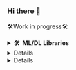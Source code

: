 ### Hi there 👋
🛠️Work in progress🛠️

<details>
  <summary><b>🛠️&nbsp;&nbsp;ML/DL Libraries </b></summary>
  <br/>



<img src=https://raw.githubusercontent.com/numpy/numpy/main/branding/logo/secondary/numpylogo2.svg alt="numpy" width="55" height="55"/> </a> <a href="https://www.numpy.com/" target="_blank"> 

<img src=https://pandas.pydata.org/static/img/pandas_secondary_white.svg
 alt="pandas" width="55" height="55"/> </a> <a href="https://www.pandas.com/" target="_blank"> 

<img src=https://raw.githubusercontent.com/scikit-learn/scikit-learn/main/doc/logos/scikit-learn-logo-without-subtitle.svg
 alt="scikit-learn" width="55" height="55"/> </a> <a href="https://scikit-learn.org/stable/index.html" target="_blank"> 

<img src=https://clipart-library.com/newhp/microsoft-sql-server-microsoft-azure-sql-database-microsoft.jpg alt="SQL" width="55" height="55"/> </a> <a href="https://scikit-learn.org/stable/index.html" target="_blank"> 


</details>

<details>
  <summary><b>🛠️&nbsp;&nbsp;Data Manipulation Libraries </b></summary>
  <br/>

<img src=https://raw.githubusercontent.com/numpy/numpy/main/branding/logo/secondary/numpylogo2.svg alt="numpy" width="55" height="55"/> </a> <a href="https://www.numpy.com/" target="_blank"> 

<img src=https://pandas.pydata.org/static/img/pandas_secondary_white.svg
 alt="pandas" width="55" height="55"/> </a> <a href="https://www.pandas.com/" target="_blank"> 
</details>

<details>
  <summary><b>🛠️&nbsp;&nbsp;Databases (libraries) </b></summary>
  <br/>

<img src=https://www.vectorlogo.zone/logos/postgresql/postgresql-ar21.svg
 alt="postgreSQL" width="55" height="55"/> </a> <a href="https://www.postgresql.org/" target="_blank"> 

<img src=https://spark.apache.org/docs/latest/api/python/_static/spark-logo-reverse.png
 alt="PySpark" width="55" height="55"/> </a> <a href="https://spark.apache.org/docs/latest/api/python/index.html" target="_blank"> 

</details>




<!--
**ssopic/ssopic** is a ✨ _special_ ✨ repository because its `README.md` (this file) appears on your GitHub profile.
#I need to check tableaus width
<img src=https://www.tableau.com/sites/default/files/2022-04/TableauLogo_RGB.png alt="Tableau" width="40" height="40"/> </a> <a href="https://www.tableau.com" target="_blank"> 


<img src="https://www.vectorlogo.zone/logos/microsoft_azure/microsoft_azure-icon.svg" alt="azure" width="40" height="40"/> </a> <a href="https://www.gnu.org/software/bash/" target="_blank"> 


<img src=https://raw.githubusercontent.com/devicons/devicon/master/icons/mysql/mysql-original.svg alt="mysql" width="55" height="55"/> </a> <a href="https://www.mysql.com/" target="_blank"> 


Here are some ideas to get you started:

- 🔭 I’m currently working on ...
- 🌱 I’m currently learning ...
- 👯 I’m looking to collaborate on ...
- 🤔 I’m looking for help with ...
- 💬 Ask me about ...
- 📫 How to reach me: ...
- ⚡ Fun fact: ...
-->

